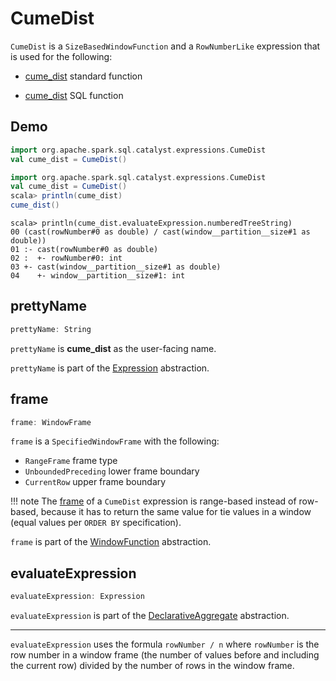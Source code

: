 # CumeDist

`CumeDist` is a `SizeBasedWindowFunction` and a `RowNumberLike` expression that is used for the following:

* [cume_dist](../functions/index.md#cume_dist) standard function

* [cume_dist](../FunctionRegistry.md#expressions) SQL function

## Demo

```scala
import org.apache.spark.sql.catalyst.expressions.CumeDist
val cume_dist = CumeDist()
```

```scala
import org.apache.spark.sql.catalyst.expressions.CumeDist
val cume_dist = CumeDist()
scala> println(cume_dist)
cume_dist()
```

```text
scala> println(cume_dist.evaluateExpression.numberedTreeString)
00 (cast(rowNumber#0 as double) / cast(window__partition__size#1 as double))
01 :- cast(rowNumber#0 as double)
02 :  +- rowNumber#0: int
03 +- cast(window__partition__size#1 as double)
04    +- window__partition__size#1: int
```

## <span id="prettyName"> prettyName

```scala
prettyName: String
```

`prettyName` is **cume_dist** as the user-facing name.

`prettyName` is part of the [Expression](Expression.md#prettyName) abstraction.

## <span id="frame"> frame

```scala
frame: WindowFrame
```

`frame` is a `SpecifiedWindowFrame` with the following:

* `RangeFrame` frame type
* `UnboundedPreceding` lower frame boundary
* `CurrentRow` upper frame boundary

!!! note
    The [frame](#frame) of a `CumeDist` expression is range-based instead of row-based, because it has to return the same value for tie values in a window (equal values per `ORDER BY` specification).

`frame` is part of the [WindowFunction](WindowFunction.md#frame) abstraction.

## <span id="evaluateExpression"> evaluateExpression

```scala
evaluateExpression: Expression
```

`evaluateExpression` is part of the [DeclarativeAggregate](DeclarativeAggregate.md#evaluateExpression) abstraction.

---

`evaluateExpression` uses the formula `rowNumber / n` where `rowNumber` is the row number in a window frame (the number of values before and including the current row) divided by the number of rows in the window frame.
